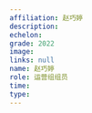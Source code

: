 ```yaml
---
affiliation: 赵巧婷
description: 
echelon: 
grade: 2022
image: 
links: null
name: 赵巧婷
role: 运营组组员
time: 
type: 
---
```

